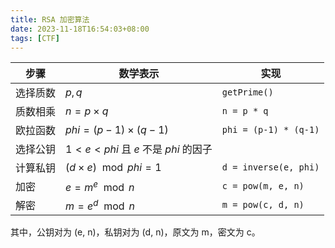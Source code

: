 ```yaml
---
title: RSA 加密算法
date: 2023-11-18T16:54:03+08:00
tags: [CTF]
---
```


| 步骤     | 数学表示                           | 实现                  |
| -------- | ---------------------------------- | --------------------- |
| 选择质数 | $p,q$                              | `getPrime()`          |
| 质数相乘 | $n=p\times q$                      | `n = p * q`           |
| 欧拉函数 | $phi=(p-1)\times(q-1)$             | `phi = (p-1) * (q-1)` |
| 选择公钥 | $1<e<phi$ 且 $e$ 不是 $phi$ 的因子 |                       |
| 计算私钥 | $(d\times e)\mod phi=1$            | `d = inverse(e, phi)` |
| 加密     | $e=m^e\mod n$                      | `c = pow(m, e, n)`    |
| 解密     | $m=e^d\mod n$                      | `m = pow(c, d, n)`    |

其中，公钥对为 (e, n)，私钥对为 (d, n)，原文为 m，密文为 c。

